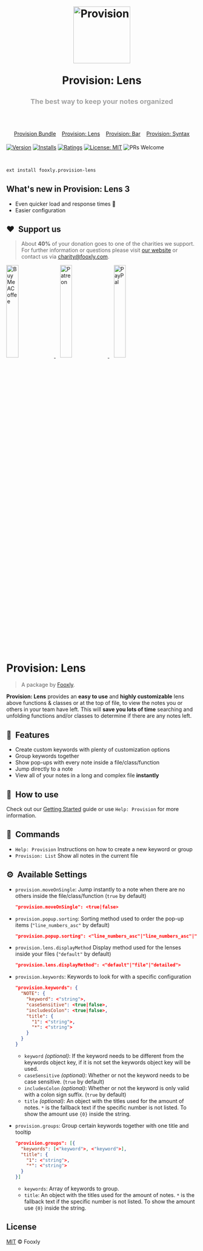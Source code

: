 <h1 align="center">
  <a title="Provision" href="https://marketplace.visualstudio.com/items?itemName=fooxly.provision-lens">
    <img src="https://developer.fooxly.com/provision/assets/images/icon.png" alt="Provision" height="150" />
  </a>
  <p>Provision: Lens</p>
  <p style="color: #A2A2A2; font-size: 18px;">The best way to keep your notes organized</p>
  <br>
  <p style="color: #3366BB; font-size: 14px; font-weight: normal;">
    <a href="https://marketplace.visualstudio.com/items?itemName=fooxly.provision">Provision Bundle</a>&nbsp;&nbsp;&nbsp;
    <a href="https://marketplace.visualstudio.com/items?itemName=fooxly.provision-lens">Provision: Lens</a>&nbsp;&nbsp;&nbsp;
    <a href="https://marketplace.visualstudio.com/items?itemName=fooxly.provision-bar">Provision: Bar</a>&nbsp;&nbsp;&nbsp;
    <a href="https://marketplace.visualstudio.com/items?itemName=fooxly.provision-syntax">Provision: Syntax</a>
  </p>
</h1>

[![Version](https://vsmarketplacebadge.apphb.com/version-short/fooxly.provision-lens.svg)](https://marketplace.visualstudio.com/items?itemName=fooxly.provision-lens)
[![Installs](https://vsmarketplacebadge.apphb.com/installs-short/fooxly.provision-lens.svg)](https://marketplace.visualstudio.com/items?itemName=fooxly.provision-lens)
[![Ratings](https://vsmarketplacebadge.apphb.com/rating-short/fooxly.provision-lens.svg)](https://marketplace.visualstudio.com/items?itemName=fooxly.provision-lens)
[![License: MIT](https://img.shields.io/badge/License-MIT-brightgreen.svg)](https://github.com/Fooxly/vscode-provision-lens/blob/master/LICENSE)
![PRs Welcome](https://img.shields.io/badge/PRs-welcome-brightgreen.svg)

<br />

```sh
ext install fooxly.provision-lens
```

## What's new in Provision: Lens 3

* Even quicker load and response times 🚀
* Easier configuration

## :heart:&nbsp; Support us

> About **40%** of your donation goes to one of the charities we support. For further information or questions please visit [our website](https://www.fooxly.com/charity) or contact us via [charity@fooxly.com](mailto:charity@fooxly.com).

<p>
  <a title="BuyMeACoffee" href="https://www.buymeacoffee.com/fooxly">
    <img src="https://developer.fooxly.com/general/assets/images/buymeacoffee.png" alt="BuyMeACoffee" width="25%" style="max-width: 180px" />
  </a>&nbsp;&nbsp;
  <a title="Patreon" href="https://www.patreon.com/fooxly">
    <img src="https://developer.fooxly.com/general/assets/images/patreon.png" alt="Patreon" width="25%" style="max-width: 180px"/>
  </a>&nbsp;&nbsp;
  <a title="PayPal" href="https://www.paypal.com/cgi-bin/webscr?cmd=_s-xclick&hosted_button_id=3GEYSYZFXV9GE">
    <img src="https://developer.fooxly.com/general/assets/images/paypal.png" alt="PayPal" width="25%" style="max-width: 180px" />
  </a>
</p>

<br/>

# Provision: Lens

> A package by [Fooxly](https://www.fooxly.com).

**Provision: Lens** provides an **easy to use** and **highly customizable** lens above functions & classes or at the top of file,
to view the notes you or others in your team have left. This will **save you lots of time** searching and unfolding functions
and/or classes to determine if there are any notes left.

## 📐 &nbsp;Features

* Create custom keywords with plenty of customization options
* Group keywords together
* Show pop-ups with every note inside a file/class/function
* Jump directly to a note
* View all of your notes in a long and complex file **instantly**

## 📙 &nbsp;How to use

Check out our [Getting Started](https://developer.fooxly.com/extensions/provision/guide) guide or use `Help: Provision` for more information.

## 📕 &nbsp;Commands

* `Help: Provision` Instructions on how to create a new keyword or group
* `Provision: List` Show all notes in the current file

## ⚙️ &nbsp;Available Settings

* `provision.moveOnSingle`: Jump instantly to a note when there are no others inside the file/class/function (`true` by default)

  ```json
  "provision.moveOnSingle": <true|false>
  ```

* `provision.popup.sorting`: Sorting method used to order the pop-up items (`"line_numbers_asc"` by default)

  ```json
  "provision.popup.sorting": <"line_numbers_asc"|"line_numbers_asc"|"category">
  ```

* `provision.lens.displayMethod` Display method used for the lenses inside your files (`"default"` by default)

  ```json
  "provision.lens.displayMethod": <"default"|"file"|"detailed">
  ```

* `provision.keywords`: Keywords to look for with a specific configuration

  ```json
  "provision.keywords": {
    "NOTE": {
      "keyword": <"string">,
      "caseSensitive": <true|false>,
      "includesColon": <true|false>,
      "title": {
        "1": <"string">,
        "*": <"string">
      }
    }
  }
  ```

  * `keyword` *(optional)*: If the keyword needs to be different from the keywords object key, if it is not set the keywords object key will be used.
  * `caseSensitive` *(optional)*: Whether or not the keyword needs to be case sensitive. (`true` by default)
  * `includesColon` *(optional)*: Whether or not the keyword is only valid with a colon sign suffix. (`true` by default)
  * `title` *(optional)*: An object with the titles used for the amount of notes. `*` is the fallback text if the specific number is not listed. To show the amount use `{0}` inside the string.

* `provision.groups`: Group certain keywords together with one title and tooltip

  ```json
  "provision.groups": [{
    "keywords": [<"keyword">, <"keyword">],
    "title": {
      "1": <"string">,
      "*": <"string">
    }
  }]
  ```

  * `keywords`: Array of keywords to group.
  * `title`: An object with the titles used for the amount of notes. `*` is the fallback text if the specific number is not listed. To show the amount use `{0}` inside the string.

## License

[MIT](https://github.com/Fooxly/vscode-provision-lens/blob/master/LICENSE) &copy; Fooxly
